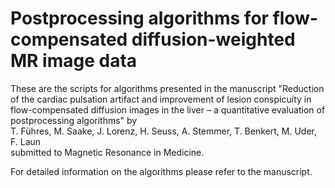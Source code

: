 # Postprocessing algorithms for flow-compensated diffusion-weighted MR image data

These are the scripts for algorithms presented in the manuscript
"Reduction of the cardiac pulsation artifact and improvement of lesion conspicuity in flow-compensated diffusion images in the liver – a quantitative evaluation of postprocessing algorithms"
by  
T. Führes, M. Saake, J. Lorenz, H. Seuss, A. Stemmer, T. Benkert, M. Uder, F. Laun  
submitted to Magnetic Resonance in Medicine.  

For detailed information on the algorithms please refer to the manuscript.

